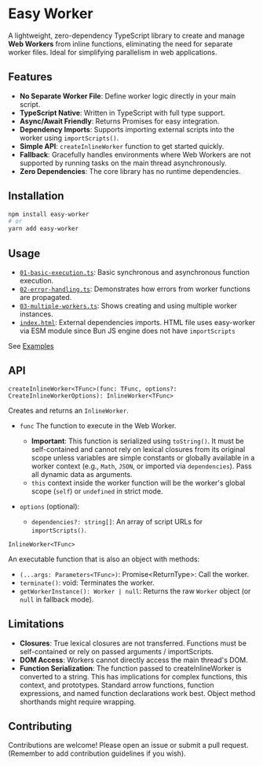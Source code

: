 # Easy Worker

A lightweight, zero-dependency TypeScript library to create and manage **Web Workers** from inline functions, eliminating the need for separate worker files. Ideal for simplifying parallelism in web applications.

## Features

- **No Separate Worker File**: Define worker logic directly in your main script.
- **TypeScript Native**: Written in TypeScript with full type support.
- **Async/Await Friendly**: Returns Promises for easy integration.
- **Dependency Imports**: Supports importing external scripts into the worker using `importScripts()`.
- **Simple API**: `createInlineWorker` function to get started quickly.
- **Fallback**: Gracefully handles environments where Web Workers are not supported by running tasks on the main thread asynchronously.
- **Zero Dependencies**: The core library has no runtime dependencies.

## Installation

```bash
npm install easy-worker
# or
yarn add easy-worker
```

## Usage

- [`01-basic-execution.ts`](examples/01-basic-execution.ts): Basic synchronous and asynchronous function execution.
- [`02-error-handling.ts`](examples/02-error-handling.ts): Demonstrates how errors from worker functions are propagated.
- [`03-multiple-workers.ts`](examples/03-multiple-workers.ts): Shows creating and using multiple worker instances.
- [`index.html`](index.html): External dependencies imports. HTML file uses easy-worker via ESM module since Bun JS engine does not have `importScripts`

See [Examples](examples)

## API

`createInlineWorker<TFunc>(func: TFunc, options?: CreateInlineWorkerOptions): InlineWorker<TFunc>`

Creates and returns an `InlineWorker`.

- `func` The function to execute in the Web Worker.

  - **Important**: This function is serialized using `toString()`. It must be self-contained and cannot rely on lexical closures from its original scope unless variables are simple constants or globally available in a worker context (e.g., `Math`, `JSON`, or imported via `dependencies`). Pass all dynamic data as arguments.
  - `this` context inside the worker function will be the worker's global scope (`self`) or `undefined` in strict mode.

- `options` (optional):
  - `dependencies?: string[]`: An array of script URLs for `importScripts()`.

`InlineWorker<TFunc>`

An executable function that is also an object with methods:

- `(...args: Parameters<TFunc>)`: Promise<ReturnType<TFunc>>: Call the worker.
- `terminate()`: void: Terminates the worker.
- `getWorkerInstance(): Worker | null`: Returns the raw `Worker` object (or `null` in fallback mode).

## Limitations

- **Closures**: True lexical closures are not transferred. Functions must be self-contained or rely on passed arguments / importScripts.
- **DOM Access**: Workers cannot directly access the main thread's DOM.
- **Function Serialization**: The function passed to createInlineWorker is converted to a string. This has implications for complex functions, this context, and prototypes. Standard arrow functions, function expressions, and named function declarations work best. Object method shorthands might require wrapping.

## Contributing

Contributions are welcome! Please open an issue or submit a pull request. (Remember to add contribution guidelines if you wish).
